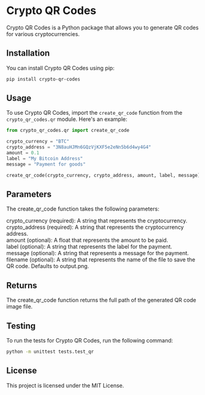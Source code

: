 # Crypto QR Codes

Crypto QR Codes is a Python package that allows you to generate QR codes for various cryptocurrencies.

## Installation

You can install Crypto QR Codes using pip:

```bash
pip install crypto-qr-codes
```
## Usage

To use Crypto QR Codes, import the `create_qr_code` function from the `crypto_qr_codes.qr` module. Here's an example:

```python
from crypto_qr_codes.qr import create_qr_code

crypto_currency = "BTC"
crypto_address = "3N8auHJMn6GQzVjKXF5e2eNn5b6d4wy4G4"
amount = 0.1
label = "My Bitcoin Address"
message = "Payment for goods"

create_qr_code(crypto_currency, crypto_address, amount, label, message)
```
## Parameters
The create_qr_code function takes the following parameters:

crypto_currency (required): A string that represents the cryptocurrency. <br>
crypto_address (required): A string that represents the cryptocurrency address. <br>
amount (optional): A float that represents the amount to be paid.<br>
label (optional): A string that represents the label for the payment.<br>
message (optional): A string that represents a message for the payment.<br>
filename (optional): A string that represents the name of the file to save the QR code. Defaults to output.png.
## Returns
The create_qr_code function returns the full path of the generated QR code image file.
## Testing
To run the tests for Crypto QR Codes, run the following command:
```bash
python -m unittest tests.test_qr
```
## License
This project is licensed under the MIT License.




